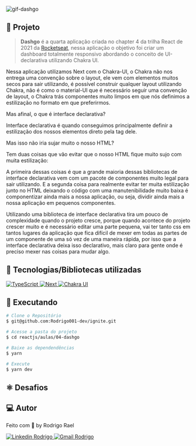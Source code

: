 ![gif-dashgo]()

## :page_with_curl: Projeto

> <b>Dashgo</b> é a quarta aplicação criada no chapter 4 da trilha React de 2021 da [Rocketseat](https://github.com/Rocketseat), nessa aplicação o objetivo foi criar um dashboard totalmente responsivo abordando o conceito de UI-declarativa utilizando Chakra UI.

Nessa aplicação utilizamos Next com o Chakra-UI, o Chakra não nos entrega uma convenção sobre o layout, ele vem com elementos muitos secos para sair utilizando, é possível construir qualquer layout utilizando Chakra, não é como o material-UI que é necessário seguir uma convenção de layout, o Chakra trás componentes muito limpos em que nós definimos a estilização no formato em que preferirmos.

<LINKEDIN>
  Mas afinal, o que é interface declarativa?

  Interface declarativa é quando conseguimos principalmente definir a estilização dos nossos elementos direto pela tag dele.

  Mas isso não iria sujar muito o nosso HTML?

  Tem duas coisas que vão evitar que o nosso HTML fique muito sujo com muita estilização:

  A primeira dessas coisas é que a grande maioria dessas bibliotecas de interface declarativa vem com um pacote de componentes muito legal para sair utilizando.
  E a segunda coisa para realmente evitar ter muita estilização junto no HTML deixando o código com uma manutenibilidade muito baixa é componentizar ainda mais a nossa aplicação, ou seja, dividir ainda mais a nossa aplicação em pequenos componentes.

  Utilizando uma biblioteca de interface declarativa tira um pouco de complexidade quando o projeto cresce, porque quando acontece do projeto crescer muito e é necessário editar uma parte pequena, vai ter tanto css em tantos lugares da aplicação que fica difícil de mexer em todas as partes de um componente de uma só vez de uma maneira rápida, por isso que a interface declarativa deixa isso declarativo, mais claro para gente onde é preciso mexer nas coisas para mudar algo.
</LINKEDIN>


## 🚀 Tecnologias/Bibliotecas utilizadas

<a href="https://www.typescriptlang.org/" target="_blank"> <img src="https://img.shields.io/badge/-TypeScript-3178C6?style=flat-square&logo=TypeScript&logoColor=white" alt="TypeScript"> </a>
<a href="https://nextjs.org/" target="_blank"> <img src="https://img.shields.io/badge/Next-black?style=flat-square&logo=next.js&logoColor=white" alt="Next"> </a>
<a href="https://chakra-ui.com/" target="_blank"> <img src="https://img.shields.io/badge/-ChakraUI-%234ED1C5?style=flat-square&logo=chakraui&logoColor=white" alt="Chakra UI"> </a>

## :construction_worker: Executando

```bash
# Clone o Repositório
$ git@github.com:Rodrigo001-dev/ignite.git
```

```bash
# Acesse a pasta do projeto
$ cd reactjs/aulas/04-dashgo
```

```bash
# Baixe as dependendências
$ yarn
```

```bash
# Execute
$ yarn dev
```
## :atom_symbol: Desafios

## 💻 Autor

Feito com 💜 by Rodrigo Rael

<a href="https://www.linkedin.com/in/rodrigo-rael-a7a4b51a9/" target="_blank"> <img src="https://img.shields.io/badge/-RodrigoRael-blue?style=flat-square&logo=Linkedin&logoColor=white&link=https" alt="Linkedin Rodrigo"> </a>
<a href="https://img.shields.io/badge/-rodrigorael53@gmail.com-c14438?style=flat-square&logo=Gmail&logoColor=white&link=mailto:rodrigorael53@gmail.com" target="_blank"> <img src="https://img.shields.io/badge/-rodrigorael53@gmail.com-c14438?style=flat-square&logo=Gmail&logoColor=white&link=mailto:rodrigorael53@gmail.com" alt="Gmail Rodrigo"> </a>